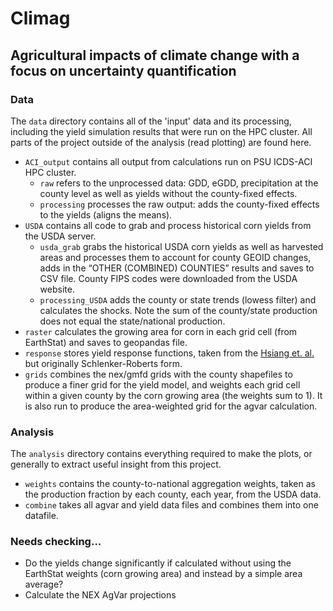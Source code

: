 # Climag

## Agricultural impacts of climate change with a focus on uncertainty quantification

### Data
The `data` directory contains all of the 'input' data and its processing, including the yield simulation results that were run on the HPC cluster. All parts of the project outside of the analysis (read plotting) are found here.
- `ACI_output` contains all output from calculations run on PSU ICDS-ACI HPC cluster.
  - `raw` refers to the unprocessed data: GDD, eGDD, precipitation at the county level as well as yields without the county-fixed effects.  
  - `processing` processes the raw output: adds the county-fixed effects to the yields (aligns the means).
- `USDA` contains all code to grab and process historical corn yields from the USDA server.
  - `usda_grab` grabs the historical USDA corn yields as well as harvested areas and processes them to account for county GEOID changes, adds in the “OTHER (COMBINED) COUNTIES” results and saves to CSV file. County FIPS codes were downloaded from the USDA website.
  - `processing_USDA` adds the county or state trends (lowess filter) and calculates the shocks. Note the sum of the county/state production does not equal the state/national production.
- `raster` calculates the growing area for corn in each grid cell (from EarthStat) and saves to geopandas file.
- `response` stores yield response functions, taken from the [Hsiang et. al.](https://science.sciencemag.org/content/356/6345/1362.full?ijkey=x3wZ8kcgtomUM&keytype=ref&siteid=sci) but originally Schlenker-Roberts form.
- `grids` combines the nex/gmfd grids with the county shapefiles to produce a finer grid for the yield model, and weights each grid cell within a given county by the corn growing area (the weights sum to 1). It is also run to produce the area-weighted grid for the agvar calculation.

### Analysis
The `analysis` directory contains everything required to make the plots, or generally to extract useful insight from this project.
- `weights` contains the county-to-national aggregation weights, taken as the production fraction by each county, each year, from the USDA data.
- `combine` takes all agvar and yield data files and combines them into one datafile.

### Needs checking...
- Do the yields change significantly if calculated without using the EarthStat weights (corn growing area) and instead by a simple area average?
- Calculate the NEX AgVar projections
